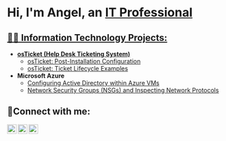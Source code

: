 <h1>Hi, I'm Angel, an <a href="https://linkedin.com/in/angel-martinez-51879126b/">IT Professional</h1>

<h2>👨‍💻 Information Technology Projects:</h2>

- <b>osTicket (Help Desk Ticketing System)</b>
  - [osTicket: Post-Installation Configuration](https://github.com/angelmartinez4147/post-install-config)
  - [osTicket: Ticket Lifecycle Examples](https://github.com/angelmartinez4147/ticket-lifecycle)
- <b>Microsoft Azure</b>
  - [Configuring Active Directory within Azure VMs](https://github.com/angelmartinez4147/configure-ad)
  - [Network Security Groups (NSGs) and Inspecting Network Protocols](https://github.com/angelmartinez4147/azure-network-protocols)

<h2>🤳Connect with me:</h2>

[<img align="left" alt="Josh | Twitter" width="22px" src="https://cdn.jsdelivr.net/npm/simple-icons@v3/icons/twitter.svg" />][twitter]
[<img align="left" alt="Josh | LinkedIn" width="22px" src="https://cdn.jsdelivr.net/npm/simple-icons@v3/icons/linkedin.svg" />][linkedin]
[<img align="left" alt="Josh | Instagram" width="22px" src="https://cdn.jsdelivr.net/npm/simple-icons@v3/icons/instagram.svg" />][instagram]

[twitter]: https://twitter.com/Josh
[instagram]: https://www.instagram.com/Josh
[linkedin]: https://linkedin.com/in/Josh
